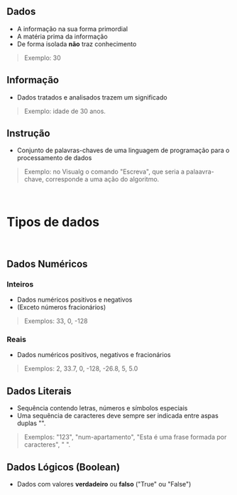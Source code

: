 ## Dados
- A informação na sua forma primordial
- A matéria prima da informação
- De forma isolada <b>não</b> traz conhecimento
> Exemplo: 30

## Informação
- Dados tratados e analisados trazem um significado
> Exemplo: idade de 30 anos.

## Instrução
- Conjunto de palavras-chaves de uma linguagem de programação para o processamento de dados
> Exemplo: no Visualg o comando "Escreva", que seria a palaavra-chave, corresponde a uma ação do algoritmo.
 
<br> 
 
# Tipos de dados
<br>

## Dados Numéricos

  ### Inteiros
  - Dados numéricos positivos e negativos
  - (Exceto números fracionários)
  > Exemplos: 33, 0, -128

  ### Reais
  - Dados numéricos positivos, negativos e fracionários
  > Exemplos: 2, 33.7, 0, -128, -26.8, 5, 5.0

## Dados Literais
- Sequência contendo letras, números e símbolos especiais
- Uma sequência de caracteres deve sempre ser indicada entre aspas duplas "".
> Exemplos: "123", "num-apartamento", "Esta é uma frase formada por caracteres", " ".

## Dados Lógicos (Boolean)
- Dados com valores <b>verdadeiro</b> ou <b>falso</b> ("True" ou "False")






















